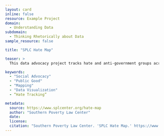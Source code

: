 ```yaml
---
layout: card
inline: false
resource: Example Project
domain:
  - Understanding Data
subdomain:
  - Thinking Rhetorically about Data
sample_resource: false

title: "SPLC Hate Map"

teaser: >
  This data advocacy project tracks hate and anti-government groups across the United States.

keywords:
  - "Social Advocacy"
  - "Public Good"
  - "Mapping"
  - "Data Visualization"
  - “Hate Tracking”

metadata:
  source: https://www.splcenter.org/hate-map
  author: "Southern Poverty Law Center"
  date:
  license:
  citation: "Southern Poverty Law Center. 'SPLC Hate Map.' https://www.splcenter.org/hate-map. Accessed on 20 June 2023."
---
```

